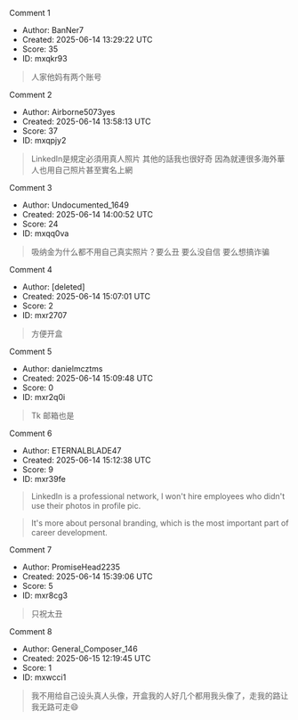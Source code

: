 Comment 1

- Author: BanNer7
- Created: 2025-06-14 13:29:22 UTC
- Score: 35
- ID: mxqkr93

> 人家他妈有两个账号

Comment 2

- Author: Airborne5073yes
- Created: 2025-06-14 13:58:13 UTC
- Score: 37
- ID: mxqpjy2

> LinkedIn是規定必須用真人照片 其他的話我也很好奇 因為就連很多海外華人也用自己照片甚至實名上網

Comment 3

- Author: Undocumented_1649
- Created: 2025-06-14 14:00:52 UTC
- Score: 24
- ID: mxqq0va

> 吸纳金为什么都不用自己真实照片？要么丑 要么没自信 要么想搞诈骗

Comment 4

- Author: [deleted]
- Created: 2025-06-14 15:07:01 UTC
- Score: 2
- ID: mxr2707

> 方便开盒

Comment 5

- Author: danielmcztms
- Created: 2025-06-14 15:09:48 UTC
- Score: 0
- ID: mxr2q0i

> Tk 邮箱也是

Comment 6

- Author: ETERNALBLADE47
- Created: 2025-06-14 15:12:38 UTC
- Score: 9
- ID: mxr39fe

> LinkedIn is a professional network, I won't hire employees who didn't use their photos in profile pic.

> It's more about personal branding, which is the most important part of career development.

Comment 7

- Author: PromiseHead2235
- Created: 2025-06-14 15:39:06 UTC
- Score: 5
- ID: mxr8cg3

> 只祝太丑

Comment 8

- Author: General_Composer_146
- Created: 2025-06-15 12:19:45 UTC
- Score: 1
- ID: mxwcci1

> 我不用给自己设头真人头像，开盒我的人好几个都用我头像了，走我的路让我无路可走😄
